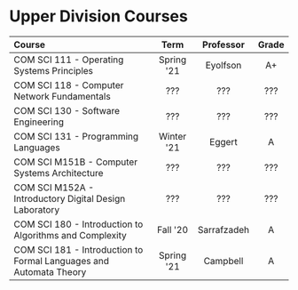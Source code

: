 # Upper Division Courses

| Course                                                       |    Term    |  Professor  | Grade |
| :----------------------------------------------------------- | :--------: | :---------: | :---: |
| COM SCI 111 - Operating Systems Principles                   | Spring '21 |  Eyolfson   |  A+   |
| COM SCI 118 - Computer Network Fundamentals                  |    ???     |     ???     |  ???  |
| COM SCI 130 - Software Engineering                           |    ???     |     ???     |  ???  |
| COM SCI 131 - Programming Languages                          | Winter '21 |   Eggert    |   A   |
| COM SCI M151B - Computer Systems Architecture                |    ???     |     ???     |  ???  |
| COM SCI M152A - Introductory Digital Design Laboratory       |    ???     |     ???     |  ???  |
| COM SCI 180 - Introduction to Algorithms and Complexity      |  Fall '20  | Sarrafzadeh |   A   |
| COM SCI 181 - Introduction to Formal Languages and Automata Theory | Spring '21 |  Campbell   |   A   |